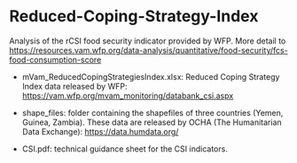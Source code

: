 # Reduced-Coping-Strategy-Index
Analysis of the rCSI food security indicator provided by WFP. More detail to https://resources.vam.wfp.org/data-analysis/quantitative/food-security/fcs-food-consumption-score

- mVam_ReducedCopingStrategiesIndex.xlsx: Reduced Coping Strategy Index data released by WFP: https://vam.wfp.org/mvam_monitoring/databank_csi.aspx

- shape_files: folder containing the shapefiles of three countries (Yemen, Guinea, Zambia). These data are released by OCHA (The Humanitarian Data Exchange): https://data.humdata.org/

- CSI.pdf: technical guidance sheet for the CSI indicators.
